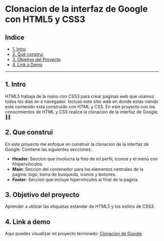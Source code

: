 # Clonacion de la interfaz de Google con HTML5 y CSS3
## **Indice**
* [1. Intro](#)
* [2. Qué construí](#)
* [3. Objetivo del Proyecto](#)
* [4. Link a Demo](#)
****
 ## 1. Intro
 HTML5 trabaja de la mano con CSS3 para crear paginas web que usamos todos los dias en e navegador. Incluso este sitio web en donde estas viendo este contenido esta construido con HTML y CSS. En este proyecto con los conocimientos de HTML y CSS realice la clonacion de la interfaz de Google. 🧐🤓
 
 ## 2. Que construi
 
 En este proyecto me enfoque en construir la clonacion de la interfaz de Google. Contiene las siguientes secciones:
 *  **Header**: Seccion que involucra la foto de mi perfil, iconos y el menù con hhipervinculos.
 * **Main**: Seccion del contenedor para los elementos centrales de la pagina: logo, barra de busqueda, iconos y botones.
 * **Footer**: Seccion que incluye hipervinculos al final de la pagina.
 ## 3. Objetivo del proyecto
 Aprender a utilizar las etiquetas estandar de HTML5 y los estilos de CSS3.
 ## 4. Link a demo
 Aqui puedes visualizar mi proyecto terminado: [Clonacion de Google](https://proyecto1-clonaciongoogle-b6a3b6.netlify.app/)

